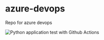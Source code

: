 # azure-devops
Repo for azure devops

![Python application test with Github Actions](https://github.com/PaulNWms/azure-devops/workflows/Python%20application%20test%20with%20Github%20Actions/badge.svg)
